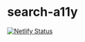 # search-a11y

[![Netlify Status](https://api.netlify.com/api/v1/badges/e17882c3-e6f0-44cc-88fd-1ecc8d1d2975/deploy-status)](https://app.netlify.com/projects/searcha11y/deploys)

